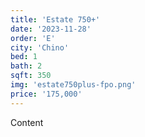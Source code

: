 ```yaml
---
title: 'Estate 750+'
date: '2023-11-28'
order: 'E'
city: 'Chino'
bed: 1
bath: 2
sqft: 350
img: 'estate750plus-fpo.png'
price: '175,000'
---
```


Content
